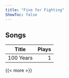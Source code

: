```yaml
---
title: "Five for Fighting"
ShowToc: false
---
```


## Songs
Title | Plays 
----- | -----: 
100 Years | 1

{{< more >}}